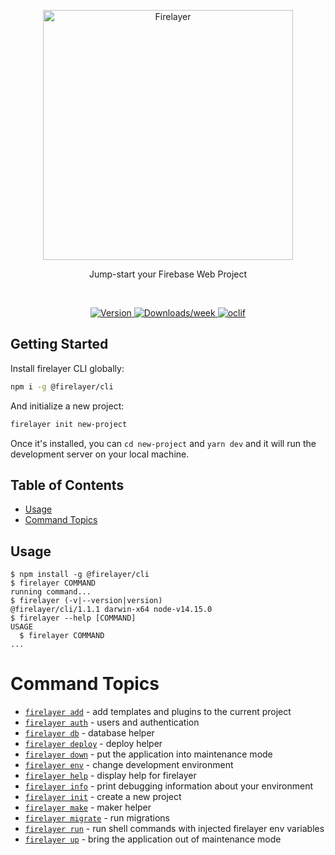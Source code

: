 <p align="center">
  <a href="https://firelayer.io/">
    <img src="https://user-images.githubusercontent.com/3942799/78354854-884c2780-75a4-11ea-9882-a716e2095e98.png" alt="Firelayer" width="400" />
  </a>
</p>

<p align="center">Jump-start your Firebase Web Project</p>

<br/>

<p align="center">
  <a href="https://npmjs.org/package/@firelayer/cli">
    <img src="https://img.shields.io/npm/v/@firelayer/cli.svg" alt="Version" />
  </a>
  <a href="https://npmjs.org/package/@firelayer/cli">
    <img src="https://img.shields.io/npm/dw/@firelayer/cli.svg" alt="Downloads/week" />
  </a>
  <a href="https://oclif.io">
    <img src="https://img.shields.io/badge/cli-oclif-brightgreen.svg" alt="oclif" />
  </a>
</p>

## Getting Started

Install firelayer CLI globally:

```sh
npm i -g @firelayer/cli
```

And initialize a new project:
```sh
firelayer init new-project
```

Once it's installed, you can `cd new-project` and `yarn dev` and it will run the development server on your local machine.

## Table of Contents

* [Usage](#usage)
* [Command Topics](#command-topics)

## Usage
<!-- usage -->
```sh-session
$ npm install -g @firelayer/cli
$ firelayer COMMAND
running command...
$ firelayer (-v|--version|version)
@firelayer/cli/1.1.1 darwin-x64 node-v14.15.0
$ firelayer --help [COMMAND]
USAGE
  $ firelayer COMMAND
...
```
<!-- usagestop -->

<!-- commands -->
# Command Topics

* [`firelayer add`](docs/add.md) - add templates and plugins to the current project
* [`firelayer auth`](docs/auth.md) - users and authentication
* [`firelayer db`](docs/db.md) - database helper
* [`firelayer deploy`](docs/deploy.md) - deploy helper
* [`firelayer down`](docs/down.md) - put the application into maintenance mode
* [`firelayer env`](docs/env.md) - change development environment
* [`firelayer help`](docs/help.md) - display help for firelayer
* [`firelayer info`](docs/info.md) - print debugging information about your environment
* [`firelayer init`](docs/init.md) - create a new project
* [`firelayer make`](docs/make.md) - maker helper
* [`firelayer migrate`](docs/migrate.md) - run migrations
* [`firelayer run`](docs/run.md) - run shell commands with injected firelayer env variables
* [`firelayer up`](docs/up.md) - bring the application out of maintenance mode

<!-- commandsstop -->

